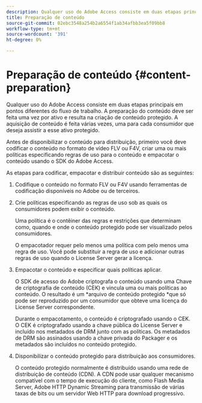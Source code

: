 ```yaml
---
description: Qualquer uso do Adobe Access consiste em duas etapas principais em pontos diferentes do fluxo de trabalho. A preparação do conteúdo deve ser feita uma vez por ativo e resulta na criação de conteúdo protegido. A aquisição de conteúdo é feita várias vezes, uma para cada consumidor que deseja assistir a esse ativo protegido.
title: Preparação de conteúdo
source-git-commit: 02ebc3548a254b2a6554f1ab34afbb3ea5f09bb8
workflow-type: tm+mt
source-wordcount: '391'
ht-degree: 0%

---
```


# Preparação de conteúdo {#content-preparation}

Qualquer uso do Adobe Access consiste em duas etapas principais em pontos diferentes do fluxo de trabalho. A preparação do conteúdo deve ser feita uma vez por ativo e resulta na criação de conteúdo protegido. A aquisição de conteúdo é feita várias vezes, uma para cada consumidor que deseja assistir a esse ativo protegido.

Antes de disponibilizar o conteúdo para distribuição, primeiro você deve codificar o conteúdo no formato de vídeo FLV ou F4V, criar uma ou mais políticas especificando regras de uso para o conteúdo e empacotar o conteúdo usando o SDK do Adobe Access.

As etapas para codificar, empacotar e distribuir conteúdo são as seguintes:

1. Codifique o conteúdo no formato FLV ou F4V usando ferramentas de codificação disponíveis no Adobe ou de terceiros.
1. Crie políticas especificando as regras de uso sob as quais os consumidores podem exibir o conteúdo.

   Uma política é o contêiner das regras e restrições que determinam como, quando e onde o conteúdo protegido pode ser visualizado pelos consumidores.

   O empacotador requer pelo menos uma política com pelo menos uma regra de uso. Você pode substituir a regra de uso e adicionar outras regras de uso quando o License Server gerar a licença.

1. Empacotar o conteúdo e especificar quais políticas aplicar.

   O SDK de acesso do Adobe criptografa o conteúdo usando uma Chave de criptografia de conteúdo (CEK) e vincula uma ou mais políticas ao conteúdo. O resultado é um *arquivo de conteúdo protegido *que só pode ser reproduzido por um consumidor que obteve uma licença do License Server correspondente.

   Durante o empacotamento, o conteúdo é criptografado usando o CEK. O CEK é criptografado usando a chave pública do License Server e incluído nos metadados de DRM junto com as políticas. Os metadados de DRM são assinados usando a chave privada do Packager e os metadados são incluídos no conteúdo protegido.

1. Disponibilizar o conteúdo protegido para distribuição aos consumidores.

   O conteúdo protegido normalmente é distribuído usando uma rede de distribuição de conteúdo (CDN). A CDN pode usar qualquer mecanismo compatível com o tempo de execução do cliente, como Flash Media Server, Adobe HTTP Dynamic Streaming para transmissão de várias taxas de bits ou um servidor Web HTTP para download progressivo.
